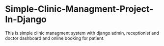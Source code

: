 # Simple-Clinic-Managment-Project-In-Django
This is simple clinic managment system with django admin,  receptionist and doctor dashboard and online booking for patient. 
